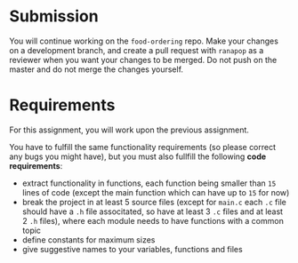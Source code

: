 # Submission
You will continue working on the `food-ordering` repo. Make your changes on a development branch, and create a pull request with `ranapop` as a reviewer when you want your changes to be merged. Do not push on the master and do not merge the changes yourself.

# Requirements

For this assignment, you will work upon the previous assignment.

You have to fulfill the same functionality requirements (so please correct any bugs you might have), but you must also fullfill the following __code requirements__:

* extract functionality in functions, each function being smaller than `15` lines of code (except the main function which can have up to `15` for now)
* break the project in at least 5 source files (except for `main.c` each `.c` file should have a `.h` file associtated, so have at least 3 `.c` files and at least 2 `.h` files), where each module needs to have functions with a common topic
* define constants for maximum sizes
* give suggestive names to your variables, functions and files
